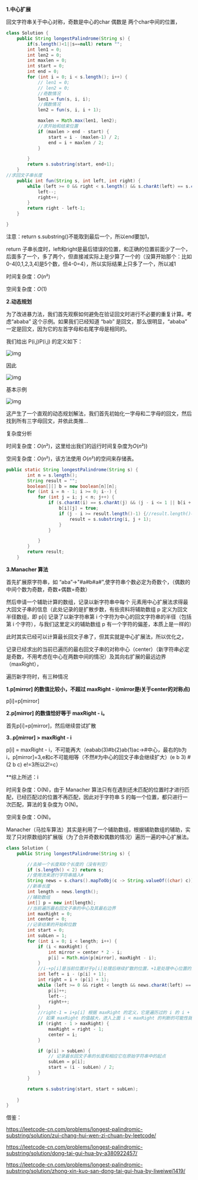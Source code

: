 **1.中心扩展**

回文字符串关于中心对称，奇数是中心的char 偶数是 两个char中间的位置，

```java
class Solution {
    public String longestPalindrome(String s) {
        if(s.length()<1||s==null) return "";
        int len1 = 0;
        int len2 = 0;
        int maxlen = 0;
        int start = 0;
        int end = 0;
        for (int i = 0; i < s.length(); i++) {
            // len1 = 0;
            // len2 = 0;
            //奇数情况
            len1 = fun(s, i, i);
            //偶数情况
            len2 = fun(s, i, i + 1);

            maxlen = Math.max(len1, len2);
            //求开始和结束位置
            if (maxlen > end - start) {
                start = i - (maxlen-1) / 2;
                end = i + maxlen / 2;
            }

        }
        return s.substring(start, end+1);
    }
//求回文子串长度
    public int fun(String s, int left, int right) {
        while (left >= 0 && right < s.length() && s.charAt(left) == s.charAt(right)) {
            left--;
            right++;
        }
        return right - left-1;
    }

}
```

注意：return s.substring()不能取到最后一个，所以end要加1，

return 子串长度时，left和right是最后错误的位置，和正确的位置前面少了一个，后面多了一个，多了两个，但直接减实际上是少算了一个的（没算开始那个：比如0-4[0,1,2,3,4]是5个数，但4-0=4），所以实际结果上只多了一个，所以减1

时间复杂度：*O*(*n*²)

空间复杂度：*O*(1)

**2.动态规划**

为了改进暴力法，我们首先观察如何避免在验证回文时进行不必要的重复计算。考虑“ababa” 这个示例。如果我们已经知道 “bab” 是回文，那么很明显，“ababa” 一定是回文，因为它的左首字母和右尾字母是相同的。

我们给出 P(i,j)P(i,j) 的定义如下：

![img](img/LeetCode_%E6%9C%80%E9%95%BF%E5%9B%9E%E6%96%87%E5%AD%90%E4%B8%B2/LeetCode_%E6%9C%80%E9%95%BF%E5%9B%9E%E6%96%87%E5%AD%90%E4%B8%B21.png)

因此

![img](img/LeetCode_%E6%9C%80%E9%95%BF%E5%9B%9E%E6%96%87%E5%AD%90%E4%B8%B2/LeetCode_%E6%9C%80%E9%95%BF%E5%9B%9E%E6%96%87%E5%AD%90%E4%B8%B22.png)

基本示例

![img](img/LeetCode_%E6%9C%80%E9%95%BF%E5%9B%9E%E6%96%87%E5%AD%90%E4%B8%B2/LeetCode_%E6%9C%80%E9%95%BF%E5%9B%9E%E6%96%87%E5%AD%90%E4%B8%B23.png)

这产生了一个直观的动态规划解法，我们首先初始化一字母和二字母的回文，然后找到所有三字母回文，并依此类推…

复杂度分析

时间复杂度：*O*(*n*²)，这里给出我们的运行时间复杂度为*O*(*n*²))

空间复杂度：*O*(*n*²)，该方法使用 *O*(*n*²)的空间来存储表。

```java
public static String longestPalindrome(String s) {
        int n = s.length();
        String result = "";
        boolean[][] b = new boolean[n][n];
        for (int i = n - 1; i >= 0; i--) {
            for (int j = i; j < n; j++) {
                if (s.charAt(i) == s.charAt(j) && (j - i <= 1 || b[i + 1][j - 1])) {//这个写法的精髓就在这个判断
                    b[i][j] = true;
                    if (j - i >= result.length()-1) {//result.length()不-1求得就是最右边最长的那个回文子串，如：ababc 得 bab，-1后得aba
                        result = s.substring(i, j + 1);
                    }
                }

            }
        }
        return result;
    }
```

**3.Manacher 算法**

首先扩展原字符串，如 “aba”->"#a#b#a#",使字符串个数必定为奇数个，（偶数的中间个数为奇数，奇数+偶数=奇数）

然后申请一个辅助计算的数组，记录以新字符串中每个 元素用中心扩展法求得最大回文子串的信息（此处记录的是扩散步数，有些资料将辅助数组 p 定义为回文半径数组，即 p[i] 记录了以新字符串第 i 个字符为中心的回文字符串的半径（包括第 i 个字符），与我们这里定义的辅助数组 p 有一个字符的偏差，本质上是一样的）

此时其实已经可以计算最长回文子串了，但其实就是中心扩展法，所以优化之，

记录已经求出的当前已遍历的最右回文子串的对称中心（center）（新字符串必定是奇数，不用考虑在中心在两数中间的情况）及其向右扩展的最远边界（maxRight），

遍历新字符时，有三种情况

**1.p[mirror] 的数值比较小，不超过 maxRight - i(mirror是i关于center的对称点)**

p[i]=p[mirror]

**2.p[mirror] 的数值恰好等于 maxRight - i。**

首先p[i]=p[mirror]，然后继续尝试扩散

**3..p[mirror] > maxRight - i**

p[i] = maxRight - i，不可能再大（eabab(3)#b(2)ab(1)ac->#中心，最右的b为i，p[mirror]=3,e和c不可能相等（不然#为中心的回文子串会继续扩大）(e b 3) # (2 b c) e!=3所以2!=c）

**综上所述：i

时间复杂度：O(N)，由于 Manacher 算法只有在遇到还未匹配的位置时才进行匹配，已经匹配过的位置不再匹配，因此对于字符串 S 的每一个位置，都只进行一次匹配，算法的复杂度为 O(N)。

空间复杂度：O(N)。

Manacher（马拉车算法）其实是利用了一个辅助数组，根据辅助数组的辅助，实现了只对原数组的扩展版（为了合并奇数和偶数的情况）遍历一遍的中心扩展法。

```java
class Solution {
    public String longestPalindrome(String s) {

        //去掉一个长度和0个长度的（没有判空）
        if (s.length() < 2) return s;
        //使用流来进行字符串插入#
        String news = s.chars().mapToObj(c -> String.valueOf((char) c)).collect(Collectors.joining("#", "#", "#"));
        //新串长度
        int length = news.length();
        //辅助数组
        int[] p = new int[length];
        //当前遍历最右回文子串的中心及其最右边界
        int maxRight = 0;
        int center = 0;
        //记录结果的开始和位数
        int start = 0;
        int subLen = 1;
        for (int i = 0; i < length; i++) {
            if (i < maxRight) {
                int mirror = center * 2 - i;
                p[i] = Math.min(p[mirror], maxRight - i);
            }
            //i-+p[i]是当前位置对于p[i]处理后继续扩散的位置，+1是处理中心位置的问题
            int left = i - (p[i] + 1);
            int right = i + (p[i] + 1);
            while (left >= 0 && right < length && news.charAt(left) == news.charAt(right)) {
                p[i]++;
                left--;
                right++;
            }
            //right-1 = i+p[i] 根据 maxRight 的定义，它是遍历过的 i 的 i + p[i] 的最大者，就是当前最右回文子串的最右位置
            // 如果 maxRight 的值越大，进入上面 i < maxRight 的判断的可能性就越大，这样就可以重复利用之前判断过的回文信息了
            if (right - 1 > maxRight) {
                maxRight = right - 1;
                center = i;
            }

            if (p[i] > subLen) {
                // 记录最长回文子串的长度和相应它在原始字符串中的起点
                subLen = p[i];
                start = (i - subLen) / 2;
            }
        }

        return s.substring(start, start + subLen);
    
    }
}
```

借鉴：

https://leetcode-cn.com/problems/longest-palindromic-substring/solution/zui-chang-hui-wen-zi-chuan-by-leetcode/

https://leetcode-cn.com/problems/longest-palindromic-substring/solution/dong-tai-gui-hua-by-a380922457/

https://leetcode-cn.com/problems/longest-palindromic-substring/solution/zhong-xin-kuo-san-dong-tai-gui-hua-by-liweiwei1419/